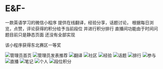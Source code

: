# E&F-
一款英语学习的微信小程序
提供在线翻译，经验分享，话题讨论，
根据每日浏览，点赞，评论获得的积分给予当前段位
并进行积分排行
直播间功能由于时间问题目前只是静态页面 还没有全部实现

该小程序获得东北赛区一等奖


![管理员首页](https://github.com/WangWeiQi1/EF-/blob/master/images/1.PNG)
![管理员发表推荐](https://github.com/WangWeiQi1/EF-/blob/master/images/2.PNG)
![翻译](https://github.com/WangWeiQi1/EF-/blob/master/images/3.PNG)
![社区](https://github.com/WangWeiQi1/EF-/blob/master/images/4.PNG)
![经验](https://github.com/WangWeiQi1/EF-/blob/master/images/5.PNG)
![话题](https://github.com/WangWeiQi1/EF-/blob/master/images/6.PNG)
![排行](https://github.com/WangWeiQi1/EF-/blob/master/images/7.PNG)
![参与](https://github.com/WangWeiQi1/EF-/blob/master/images/8.PNG)
![直播](https://github.com/WangWeiQi1/EF-/blob/master/images/9.PNG)
![笔记](https://github.com/WangWeiQi1/EF-/blob/master/images/10.PNG)
![个人](https://github.com/WangWeiQi1/EF-/blob/master/images/11.PNG)
![段位积分](https://github.com/WangWeiQi1/EF-/blob/master/images/12.png)

